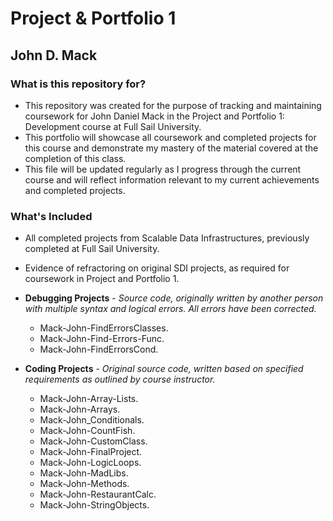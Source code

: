 # Project & Portfolio 1 #
## John D. Mack ##

### What is this repository for? ###

* This repository was created for the purpose of tracking and maintaining coursework for John Daniel Mack in the Project and Portfolio 1: Development course at Full Sail University.
* This portfolio will showcase all coursework and completed projects for this course and demonstrate my mastery of the material covered at the completion of this class.
* This file will be updated regularly as I progress through the current course and will reflect information relevant to my current achievements and completed projects.

### What's Included ##

* All completed projects from Scalable Data Infrastructures, previously completed at Full Sail University.
* Evidence of refractoring on original SDI projects, as required for coursework in Project and Portfolio 1.

* **Debugging Projects** - _Source code, originally written by another person with multiple syntax and logical errors.  All errors have been corrected._
	* Mack-John-FindErrorsClasses.
	* Mack-John-Find-Errors-Func.
	* Mack-John-FindErrorsCond.
	
* **Coding Projects** - _Original source code, written based on specified requirements as outlined by course instructor._
	* Mack-John-Array-Lists.
	* Mack-John-Arrays.
	* Mack-John_Conditionals.
	* Mack-John-CountFish.
	* Mack-John-CustomClass.
	* Mack-John-FinalProject.
	* Mack-John-LogicLoops.
	* Mack-John-MadLibs.
	* Mack-John-Methods.
	* Mack-John-RestaurantCalc.
	* Mack-John-StringObjects.